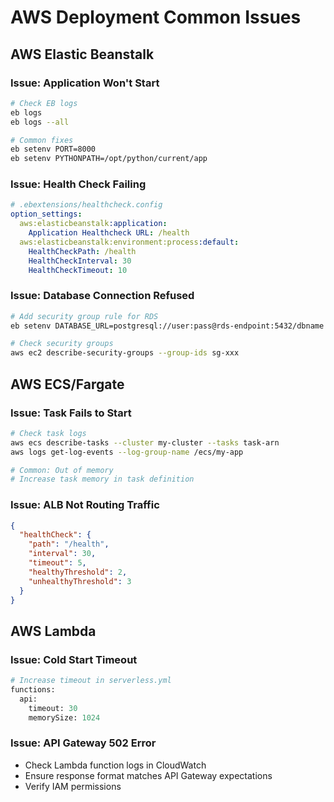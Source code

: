 # AWS Deployment Common Issues

## AWS Elastic Beanstalk

### Issue: Application Won't Start
```bash
# Check EB logs
eb logs
eb logs --all

# Common fixes
eb setenv PORT=8000
eb setenv PYTHONPATH=/opt/python/current/app
```

### Issue: Health Check Failing
```yaml
# .ebextensions/healthcheck.config
option_settings:
  aws:elasticbeanstalk:application:
    Application Healthcheck URL: /health
  aws:elasticbeanstalk:environment:process:default:
    HealthCheckPath: /health
    HealthCheckInterval: 30
    HealthCheckTimeout: 10
```

### Issue: Database Connection Refused
```bash
# Add security group rule for RDS
eb setenv DATABASE_URL=postgresql://user:pass@rds-endpoint:5432/dbname

# Check security groups
aws ec2 describe-security-groups --group-ids sg-xxx
```

## AWS ECS/Fargate

### Issue: Task Fails to Start
```bash
# Check task logs
aws ecs describe-tasks --cluster my-cluster --tasks task-arn
aws logs get-log-events --log-group-name /ecs/my-app

# Common: Out of memory
# Increase task memory in task definition
```

### Issue: ALB Not Routing Traffic
```json
{
  "healthCheck": {
    "path": "/health",
    "interval": 30,
    "timeout": 5,
    "healthyThreshold": 2,
    "unhealthyThreshold": 3
  }
}
```

## AWS Lambda

### Issue: Cold Start Timeout
```python
# Increase timeout in serverless.yml
functions:
  api:
    timeout: 30
    memorySize: 1024
```

### Issue: API Gateway 502 Error
- Check Lambda function logs in CloudWatch
- Ensure response format matches API Gateway expectations
- Verify IAM permissions